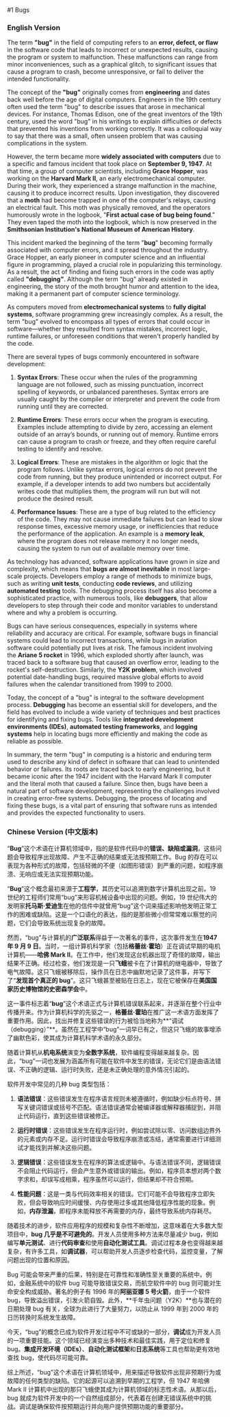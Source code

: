 #1 Bugs

### English Version
The term **"bug"** in the field of computing refers to an **error, defect, or flaw** in the software code that leads to incorrect or unexpected results, causing the program or system to malfunction. These malfunctions can range from minor inconveniences, such as a graphical glitch, to significant issues that cause a program to crash, become unresponsive, or fail to deliver the intended functionality.

The concept of the **"bug"** originally comes from **engineering** and dates back well before the age of digital computers. Engineers in the 19th century often used the term "bug" to describe issues that arose in mechanical devices. For instance, Thomas Edison, one of the great inventors of the 19th century, used the word "bug" in his writings to explain difficulties or defects that prevented his inventions from working correctly. It was a colloquial way to say that there was a small, often unseen problem that was causing complications in the system.

However, the term became more **widely associated with computers** due to a specific and famous incident that took place on **September 9, 1947**. At that time, a group of computer scientists, including **Grace Hopper**, was working on the **Harvard Mark II**, an early electromechanical computer. During their work, they experienced a strange malfunction in the machine, causing it to produce incorrect results. Upon investigation, they discovered that a **moth** had become trapped in one of the computer's relays, causing an electrical fault. This moth was physically removed, and the operators humorously wrote in the logbook, "**First actual case of bug being found**." They even taped the moth into the logbook, which is now preserved in the **Smithsonian Institution's National Museum of American History**. 

This incident marked the beginning of the term "**bug**" becoming formally associated with computer errors, and it spread throughout the industry. Grace Hopper, an early pioneer in computer science and an influential figure in programming, played a crucial role in popularizing this terminology. As a result, the act of finding and fixing such errors in the code was aptly called **"debugging"**. Although the term "bug" already existed in engineering, the story of the moth brought humor and attention to the idea, making it a permanent part of computer science terminology.

As computers moved from **electromechanical systems** to **fully digital systems**, software programming grew increasingly complex. As a result, the term "bug" evolved to encompass all types of errors that could occur in software—whether they resulted from syntax mistakes, incorrect logic, runtime failures, or unforeseen conditions that weren't properly handled by the code. 

There are several types of bugs commonly encountered in software development:

1. **Syntax Errors**: These occur when the rules of the programming language are not followed, such as missing punctuation, incorrect spelling of keywords, or unbalanced parentheses. Syntax errors are usually caught by the compiler or interpreter and prevent the code from running until they are corrected.

2. **Runtime Errors**: These errors occur when the program is executing. Examples include attempting to divide by zero, accessing an element outside of an array’s bounds, or running out of memory. Runtime errors can cause a program to crash or freeze, and they often require careful testing to identify and resolve.

3. **Logical Errors**: These are mistakes in the algorithm or logic that the program follows. Unlike syntax errors, logical errors do not prevent the code from running, but they produce unintended or incorrect output. For example, if a developer intends to add two numbers but accidentally writes code that multiplies them, the program will run but will not produce the desired result.

4. **Performance Issues**: These are a type of bug related to the efficiency of the code. They may not cause immediate failures but can lead to slow response times, excessive memory usage, or inefficiencies that reduce the performance of the application. An example is a **memory leak**, where the program does not release memory it no longer needs, causing the system to run out of available memory over time.

As technology has advanced, software applications have grown in size and complexity, which means that **bugs are almost inevitable** in most large-scale projects. Developers employ a range of methods to minimize bugs, such as writing **unit tests**, conducting **code reviews**, and utilizing **automated testing** tools. The debugging process itself has also become a sophisticated practice, with numerous tools, like **debuggers**, that allow developers to step through their code and monitor variables to understand where and why a problem is occurring.

Bugs can have serious consequences, especially in systems where reliability and accuracy are critical. For example, software bugs in financial systems could lead to incorrect transactions, while bugs in aviation software could potentially put lives at risk. The famous incident involving the **Ariane 5 rocket** in 1996, which exploded shortly after launch, was traced back to a software bug that caused an overflow error, leading to the rocket's self-destruction. Similarly, the **Y2K problem**, which involved potential date-handling bugs, required massive global efforts to avoid failures when the calendar transitioned from 1999 to 2000.

Today, the concept of a "bug" is integral to the software development process. **Debugging** has become an essential skill for developers, and the field has evolved to include a wide variety of techniques and best practices for identifying and fixing bugs. Tools like **integrated development environments (IDEs)**, **automated testing frameworks**, and **logging systems** help in locating bugs more efficiently and making the code as reliable as possible.

In summary, the term "bug" in computing is a historic and enduring term used to describe any kind of defect in software that can lead to unintended behavior or failures. Its roots are traced back to early engineering, but it became iconic after the 1947 incident with the Harvard Mark II computer and the literal moth that caused a failure. Since then, bugs have been a natural part of software development, representing the challenges involved in creating error-free systems. Debugging, the process of locating and fixing these bugs, is a vital part of ensuring that software runs as intended and provides the expected functionality to users.

### Chinese Version (中文版本)
“**Bug**”这个术语在计算机领域中，指的是软件代码中的**错误、缺陷或漏洞**，这些问题会导致程序出现故障、产生不正确的结果或无法按预期工作。Bug 的存在可以表现为各种形式的故障，包括轻微的不便（如图形错误）到严重的问题，如程序崩溃、无响应或无法实现预期功能。

“**Bug**”这个概念最初来源于**工程学**，其历史可以追溯到数字计算机出现之前。19 世纪的工程师们常用“bug”来形容机械设备中出现的问题。例如，19 世纪伟大的发明家**托马斯·爱迪生**在他的信件中就曾用“bug”这个词来描述影响他发明正常工作的困难或缺陷。这是一个口语化的表达，指的是那些微小但常常难以察觉的问题，它们会导致系统出现复杂的故障。

然而，“bug”与计算机的**广泛联系**得益于一次著名的事件，这次事件发生在**1947 年 9 月 9 日**。当时，一组计算机科学家（包括**格蕾丝·霍珀**）正在调试早期的电机计算机——**哈佛 Mark II**。在工作中，他们发现这台机器出现了奇怪的故障，输出结果不正确。经过检查，他们发现是一只**飞蛾**被卡在了计算机的继电器中，导致了电气故障。这只飞蛾被移除后，操作员在日志中幽默地记录了这件事，并写下了“**发现首个真正的 bug**”。这只飞蛾甚至被贴在日志上，现在它被保存在**美国国家历史博物馆的史密森学会**中。

这一事件标志着“**bug**”这个术语正式与计算机错误联系起来，并逐渐在整个行业中传播开来。作为计算机科学的先驱之一，**格蕾丝·霍珀**在推广这一术语方面发挥了重要作用。因此，找出并修复这些错误的行为被恰当地称为**“调试（debugging）”**。虽然在工程学中“bug”一词早已有之，但这只飞蛾的故事增添了幽默色彩，使其成为计算机科学术语的永久部分。

随着计算机从**机电系统**演变为**全数字系统**，软件编程变得越来越复杂。因此，“bug”一词也发展为涵盖所有可能在软件中发生的错误，无论它们是由语法错误、不正确的逻辑、运行时失败，还是未正确处理的意外情况引起的。

软件开发中常见的几种 bug 类型包括：

1. **语法错误**：这些错误发生在程序语言规则未被遵循时，例如缺少标点符号、拼写关键词错误或括号不匹配。语法错误通常会被编译器或解释器捕捉到，并阻止代码运行，直到这些错误被修正。

2. **运行时错误**：这些错误发生在程序运行时，例如尝试除以零、访问数组边界外的元素或内存不足。运行时错误会导致程序崩溃或冻结，通常需要进行详细测试才能找到并解决这些问题。

3. **逻辑错误**：这些错误发生在程序的算法或逻辑中。与语法错误不同，逻辑错误不会阻止代码运行，但会产生意外或错误的输出。例如，程序员本想对两个数字求和，却误写成相乘，程序虽然可以运行，但结果却不符合预期。

4. **性能问题**：这是一类与代码效率相关的错误。它们可能不会导致程序立即失败，但会导致响应时间缓慢、内存使用过多或其他降低程序性能的现象。例如，**内存泄漏**，即程序未能释放不再需要的内存，最终导致系统内存耗尽。

随着技术的进步，软件应用程序的规模和复杂性不断增加，这意味着在大多数大型项目中，**bug 几乎是不可避免的**。开发人员使用多种方法来尽量减少 bug，例如编写**单元测试**、进行**代码审查**和使用**自动化测试工具**。调试过程本身也变得越来越复杂，有许多工具，如**调试器**，可以帮助开发人员逐步检查代码，监控变量，了解问题出现的位置和原因。

Bug 可能会带来严重的后果，特别是在可靠性和准确性至关重要的系统中。例如，金融系统中的软件 bug 可能导致错误交易，而航空软件中的 bug 则可能对生命安全构成威胁。著名的例子有 1996 年的**阿丽亚娜 5 号火箭**，由于一个软件 bug，导致溢出错误，引发火箭自毁。此外，**千年虫问题（Y2K）**也与潜在的日期处理 bug 有关，全球为此进行了大量努力，以防止从 1999 年到 2000 年的日历转换时系统发生故障。

今天，“bug”的概念已成为软件开发过程中不可或缺的一部分，**调试**成为开发人员的一项重要技能。这个领域已经演变出多种技术和最佳实践，用于定位和修复 bug。**集成开发环境（IDEs）**、**自动化测试框架**和**日志系统**等工具也帮助更有效地查找 bug，使代码尽可能可靠。

综上所述，“bug”这个术语在计算机领域中，用来描述导致软件出现非预期行为或故障的任何类型的缺陷。它的起源可以追溯到早期的工程学，但 1947 年哈佛 Mark II 计算机中出现的那只飞蛾使其成为计算机领域的标志性术语。从那以后，bug 就成为软件开发中的一个自然组成部分，代表着在创建无错误系统中的挑战。调试是确保软件按预期运行并向用户提供预期功能的重要部分。

